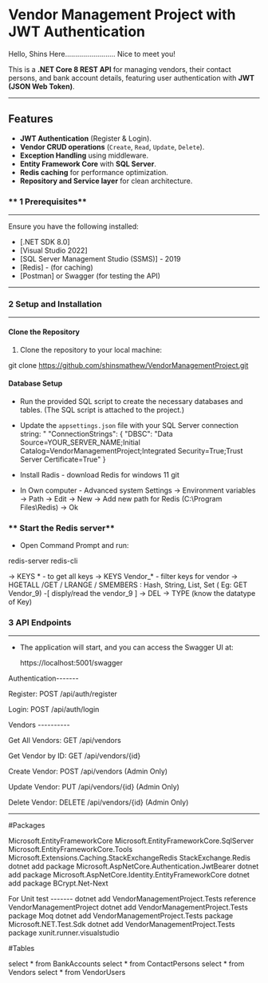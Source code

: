 # Vendor Management Project with JWT Authentication

Hello, Shins Here......................... Nice to meet you!

This is a **.NET Core 8 REST API** for managing vendors, their contact persons, and bank account details, featuring user authentication with **JWT (JSON Web Token)**.

---

## Features

-  **JWT Authentication** (Register & Login).
-  **Vendor CRUD operations** (`Create`, `Read`, `Update`, `Delete`).
-  **Exception Handling** using middleware.
-  **Entity Framework Core** with **SQL Server**.
-  **Redis caching** for performance optimization.
-  **Repository and Service layer** for clean architecture.


### ** 1 Prerequisites**
--------------------------------------

Ensure you have the following installed:

- [.NET SDK 8.0]
- [Visual Studio 2022]
- [SQL Server Management Studio (SSMS)] - 2019
- [Redis] - (for caching)
- [Postman] or Swagger (for testing the API)

---

### **2 Setup and Installation**
----------------------------------


#### **Clone the Repository**

1. Clone the repository to your local machine:

 git clone https://github.com/shinsmathew/VendorManagementProject.git

#### **Database Setup**

- Run the provided SQL script to create the necessary databases and tables. (The SQL script is attached to the project.)

- Update the `appsettings.json` file with your SQL Server connection string:
 "
     "ConnectionStrings": {
    "DBSC": "Data Source=YOUR_SERVER_NAME;Initial Catalog=VendorManagementProject;Integrated Security=True;Trust Server Certificate=True"
    }

- Install Radis - download Redis for windows 11 git

- In Own computer - Advanced system Settings -> Environment variables -> Path -> Edit -> New -> Add new path for Redis (C:\Program Files\Redis) -> Ok

### ** Start the Redis server**

- Open Command Prompt and run:

 redis-server
 redis-cli

-> KEYS *     - to get all keys
-> KEYS Vendor_*  - filter keys for vendor
-> HGETALL /GET / LRANGE / SMEMBERS <key>  : Hash, String, List, Set    ( Eg:  GET Vendor_9) -[ disply/read the vendor_9 ]
-> DEL <key>
-> TYPE <key> (know the datatype of Key)



### **3 API Endpoints**
----------------------------------

- The application will start, and you can access the Swagger UI at:

   https://localhost:5001/swagger

Authentication-------

Register: POST /api/auth/register

Login: POST /api/auth/login

Vendors ----------

Get All Vendors: GET /api/vendors 

Get Vendor by ID: GET /api/vendors/{id} 

Create Vendor: POST /api/vendors (Admin Only)

Update Vendor: PUT /api/vendors/{id} (Admin Only)

Delete Vendor: DELETE /api/vendors/{id} (Admin Only)

------------------------------------------------

#Packages

Microsoft.EntityFrameworkCore
Microsoft.EntityFrameworkCore.SqlServer
Microsoft.EntityFrameworkCore.Tools
Microsoft.Extensions.Caching.StackExchangeRedis
StackExchange.Redis
dotnet add package Microsoft.AspNetCore.Authentication.JwtBearer
dotnet add package Microsoft.AspNetCore.Identity.EntityFrameworkCore
dotnet add package BCrypt.Net-Next

For Unit test -------
dotnet add VendorManagementProject.Tests reference VendorManagementProject
dotnet add VendorManagementProject.Tests package Moq
dotnet add VendorManagementProject.Tests package Microsoft.NET.Test.Sdk
dotnet add VendorManagementProject.Tests package xunit.runner.visualstudio

#Tables

select * from BankAccounts
select * from ContactPersons
select * from Vendors
select * from VendorUsers





